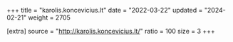 +++
title = "karolis.koncevicius.lt"
date = "2022-03-22"
updated = "2024-02-21"
weight = 2705

[extra]
source = "http://karolis.koncevicius.lt/"
ratio = 100
size = 3
+++

